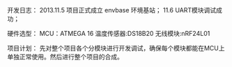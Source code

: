 开发日志：
2013.11.5 项目正式成立 envbase 环境基站；
     11.6 UART模块调试成功；

硬件选型：
MCU：ATMEGA 16
温度传感器:DS18B20
无线模块:nRF24L01

项目计划：
先对整个项目各个分模块进行开发调试，确保每个模块都能在MCU上单独正常使用。然后进行整个项目的合成。
